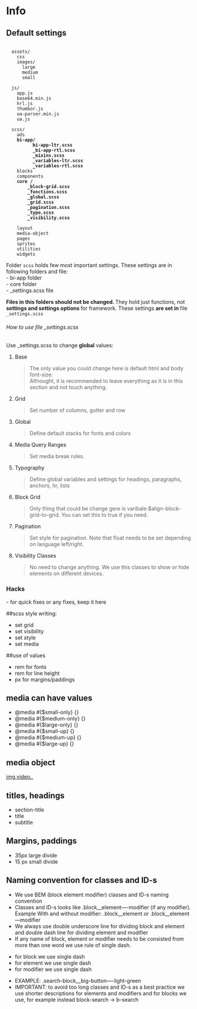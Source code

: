 Info
==========

<h2>Default settings</h2>

<pre><code>
  assets/
    css
    images/
      large
      medium
      small

  js/
    app.js
    base64.min.js
    hrl.js
    thumbor.js
    ua-parser.min.js
    ua.js
    
  scss/
    ads
    <strong>bi-app/
          bi-app-ltr.scss
          _bi-app-rtl.scss
          _mixins.scss
          _variables-ltr.scss
          _variables-rtl.scss</strong>
    blocks
    components
    <strong>core /
        _block-grid.scss
        _functions.scss
        _global.scss
        _grid.scss
        _pagination.scss
        _typo.scss
        _visibility.scss
    </strong>
    layout
    media-object
    pages
    sprites
    utilities
    widgets
</code></pre>

<p>Folder <code>scss</code> holds few most important settings. These settings are in following folders and file:<br>
  - bi-app folder<br>
  - core folder <br>
  - _settings.scss file
</p>

<p><strong>Files in this folders should not be changed. </strong>They hold just functions,  not <strong>settings and settings options </strong> for framework. These settings <strong>are set in </strong> file <code>_settings.scss</code></p>



<h6>How to use file  _settings.scss</h6>

<p>Use _settings.scss to change <strong>global</strong> values: <p>
  <ol><li>Base <br>
  <blockquote>The only value you could change here is default html and body font-size. <br>
    Althought, it is recommended to leave everything as it is in this section and not touch anything. </blockquote>
  </li>
<li>Grid <br>
<blockquote>Set number of columns, gutter and row<blockquote></li>
 <li>Global<br>
  <blockquote>
    Define default stacks for fonts and colors 
</blockquote>
  </li>
<li>Media Query Ranges<br>
<blockquote>
Set media break rules.
</blockquote>
</li>
 <li>Typography
<blockquote>
Define global variables and settings for headings, paragraphs, anchors, hr, lists
</blockquote>
 </li>
 <li>Block Grid<br>
<blockquote>
Only thing that could be change gere is varibale:$align-block-grid-to-grid. You can set this to true if you need.
</blockquote>
 </li>
<li>Pagination<br>
<blockquote>
  Set style for pagination. Note that float needs to be set depending on language left/right.
<blockquote>
</li>
<li> Visibility Classes<br>
<blockquote>
  No need to change anything. We use this classes to show or hide elements on different devices.
</blockquote>
</li>
</ol>




<h3>Hacks</h3>
- for quick fixes or any fixes, keep it here

##scss style writing:
* set grid
* set visibility
* set style
* set media 

##use of values 
* rem for fonts
* rem for line height
* px for margins/paddings

## media can have values
* @media #{$small-only} {}
* @media #{$medium-only} {}
* @media #{$large-only} {}
* @media #{$small-up} {}
* @media #{$medium-up} {}
* @media #{$large-up} {}

## media object 
  <article class="media-small review">
    <div class="media-small__item"> <a href="#">img,video..</a> </div>
       <div class="media-small__body "></div>
  </article>

## titles, headings
* section-title
* title
* subtitle

## Margins, paddings
* 35px large divide
* 15 px small divide

## Naming convention for classes and ID-s
* We use BEM (block element modifier) classes and ID-s naming convention
* Classes and ID-s looks like  .block__element—-modifier (if any modifier). Example With and without modifier:  .block__element or .block__element—modifier
* We always use double underscore line for dividing block and element  and double dash line for dividing element and modifier
* If any name of block, element or modifier needs to be consisted from more than one word we use rule of single dash.
- for block we use single dash
- for element we use single dash
- for modifier we use single dash
* EXAMPLE: .search-block__big-button—-light-green
* IMPORTANT: to avoid too long classes and ID-s as a best practice we use shorter descriptions for elements and modifiers and for blocks we use, for example instead block-search -> b-search